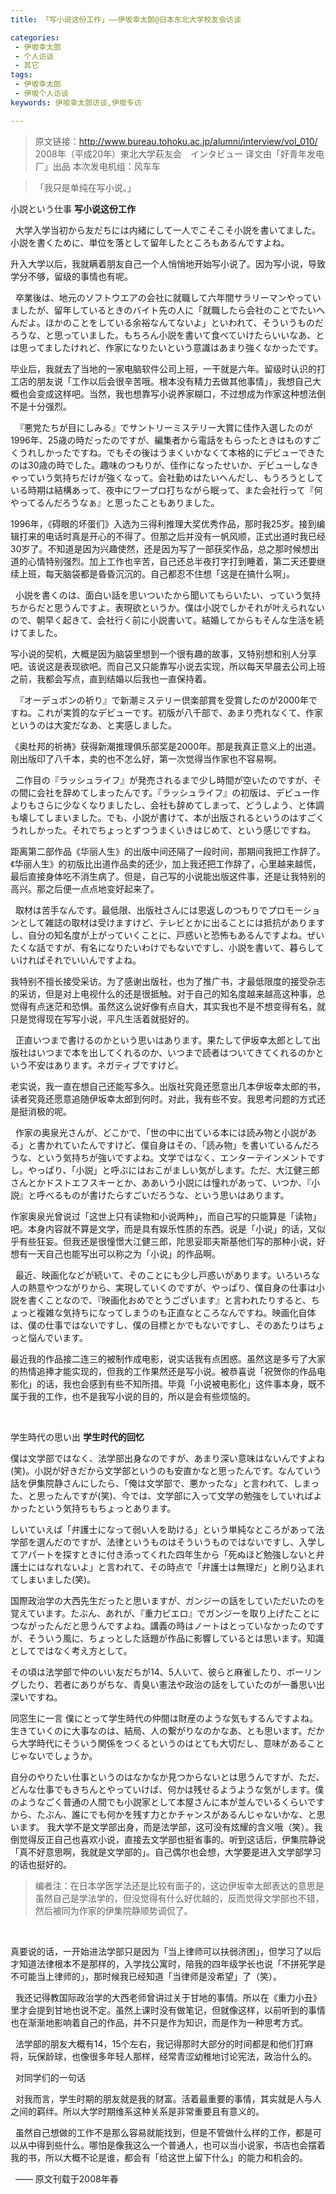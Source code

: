 ```yaml
---
title: 「写小说这份工作」——伊坂幸太郎@日本东北大学校友会访谈

categories:
 - 伊坂幸太郎
 - 个人访谈
 - 其它
tags: 
 - 伊坂幸太郎
 - 伊坂个人访谈
keywords: 伊坂幸太郎访谈,伊坂专访

---
```

> 原文链接：http://www.bureau.tohoku.ac.jp/alumni/interview/vol_010/
2008年（平成20年）東北大学萩友会　インタビュー
译文由「好青年发电厂」出品
​本次发电机组：风车车
&nbsp;





> 「我只是单纯在写小说。」

小説という仕事
**写小说这份工作** 

&nbsp;
大学入学当初から友だちには内緒にして一人でこそこそ小説を書いてました。小説を書くために、単位を落として留年したところもあるんですよね。

升入大学以后，我就瞒着朋友自己一个人悄悄地开始写小说了。因为写小说，导致学分不够，留级的事情也有呢。

&nbsp;
卒業後は、地元のソフトウエアの会社に就職して六年間サラリーマンやっていましたが、留年しているときのバイト先の人に「就職したら会社のことでたいへんだよ。ほかのことをしている余裕なんてないよ」といわれて、そういうものだろうな、と思っていました。もちろん小説を書いて食べていけたらいいなあ、とは思ってましたけれど、作家になりたいという意識はあまり強くなかったです。

毕业后，我就去了当地的一家电脑软件公司上班，一干就是六年。留级时认识的打工店的朋友说「工作以后会很辛苦哦。根本没有精力去做其他事情」，我想自己大概也会变成这样吧。当然，我也想靠写小说养家糊口，不过想成为作家这种想法倒不是十分强烈。

&nbsp;
『悪党たちが目にしみる』でサントリーミステリー大賞に佳作入選したのが1996年、25歳の時だったのですが、編集者から電話をもらったときはものすごくうれしかったですね。でもその後はうまくいかなくて本格的にデビューできたのは30歳の時でした。趣味のつもりが、佳作になったせいか、デビューしなきゃっていう気持ちだけが強くなって。会社勤めはたいへんだし、もうろうとしている時期は結構あって、夜中にワープロ打ちながら眠って、また会社行って『何やってるんだろうなぁ』と思ったこともありました。
 
1996年，《碍眼的坏蛋们》入选为三得利推理大奖优秀作品，那时我25岁。接到编辑打来的电话时真是开心的不得了。但那之后并没有一帆风顺，正式出道时我已经30岁了。不知道是因为兴趣使然，还是因为写了一部获奖作品，总之那时候想出道的心情特别强烈。加上工作也辛苦，自己还总半夜打字打到睡着，第二天还要继续上班，每天脑袋都是昏昏沉沉的。自己都忍不住想「这是在搞什么啊」。
 
&nbsp;
小説を書くのは、面白い話を思いついたから聞いてもらいたい、っていう気持ちからだと思うんですよ。表現欲というか。僕は小説でしかそれが叶えられないので、朝早く起きて、会社行く前に小説書いて。結婚してからもそんな生活を続けてました。

写小说的契机，大概是因为脑袋里想到一个很有趣的故事，又特别想和别人分享吧。该说这是表现欲吧。而自己又只能靠写小说去实现，所以每天早晨去公司上班之前，我都会写点，直到结婚以后我也一直保持着。
 
&nbsp;
『オーデュボンの祈り』で新潮ミステリー倶楽部賞を受賞したのが2000年ですね。これが実質的なデビューです。初版が八千部で、あまり売れなくて、作家というのは大変だなあ、と実感しました。

《奥杜邦的祈祷》获得新潮推理俱乐部奖是2000年。那是我真正意义上的出道。刚出版印了八千本，卖的也不怎么好，第一次觉得当作家也不容易啊。
 
&nbsp;
二作目の『ラッシュライフ』が発売されるまで少し時間が空いたのですが、その間に会社を辞めてしまったんです。『ラッシュライフ』の初版は、デビュー作よりもさらに少なくなりましたし、会社も辞めてしまって、どうしよう、と体調も壊してしまいました。でも、小説が書けて、本が出版されるというのはすごくうれしかった。それでちょっとずつうまくいきはじめて、という感じですね。

距离第二部作品《华丽人生》的出版中间还隔了一段时间，那期间我把工作辞了。《华丽人生》的初版比出道作品卖的还少，加上我还把工作辞了，心里越来越慌，最后直接身体吃不消生病了。但是，自己写的小说能出版这件事，还是让我特别的高兴。那之后便一点点地变好起来了。

&nbsp;
取材は苦手なんです。最低限、出版社さんには恩返しのつもりでプロモーションとして雑誌の取材は受けますけど、テレビとかに出ることには抵抗がありますし、自分の知名度が上がっていくことに、戸惑いと恐怖もあるんですよね。ぜいたくな話ですが、有名になりたいわけでもないですし、小説を書いて、暮らしていければそれでいいんですよね。

我特别不擅长接受采访。为了感谢出版社，也为了推广书，才最低限度的接受杂志的采访，但是对上电视什么的还是很抵触。对于自己的知名度越来越高这种事，总觉得有点迷茫和恐惧。虽然这么说好像有点自大，其实我也不是不想变得有名，就只是觉得现在写写小说，平凡生活着就挺好的。
 
&nbsp;
正直いつまで書けるのかという思いはあります。果たして伊坂幸太郎として出版社はいつまで本を出してくれるのか、いつまで読者はついてきてくれるのかという不安はあります。ネガティブですけど。

老实说，我一直在想自己还能写多久。出版社究竟还愿意出几本伊坂幸太郎的书，读者究竟还愿意追随伊坂幸太郎到何时。对此，我有些不安。我思考问题的方式还是挺消极的呢。
 
&nbsp;
作家の奥泉光さんが、どこかで、「世の中に出ている本には読み物と小説がある」と書かれていたんですけど、僕自身はその、「読み物」を書いているんだろうな、という気持ちが強いですよね。文学ではなく、エンターテインメントですし。やっぱり、「小説」と呼ぶにはおこがましい気がします。ただ、大江健三郎さんとかドストエフスキーとか、ああいう小説には憧れがあって、いつか、『小説』と呼べるものが書けたらすごいだろうな、という思いはあります。

作家奥泉光曾说过「这世上只有读物和小说两种」，而自己写的只能算是「读物」吧。本身内容就不算是文学，而是具有娱乐性质的东西。说是「小说」的话，又似乎有些狂妄。但我还是很憧憬大江健三郎，陀思妥耶夫斯基他们写的那种小说，好想有一天自己也能写出可以称之为「小说」的作品啊。
 
&nbsp;
最近、映画化などが続いて、そのことにも少し戸惑いがあります。いろいろな人の熱意やつながりから、実現していくのですが、やっぱり、僕自身の仕事は小説を書くことなので、『映画化おめでとうございます』と言われたりすると、ちょっと複雑な気持ちになってしまうのも正直なところなんですね。映画化自体は、僕の仕事ではないですし、僕の目標とかでもないですし、そのあたりはちょっと悩んでいます。

最近我的作品接二连三的被制作成电影，说实话我有点困惑。虽然这是多亏了大家的热情追捧才能实现的，但我的工作果然还是写小说。被恭喜说「祝贺你的作品电影化」的话，我也会感到有些不知所措。毕竟「小说被电影化」这件事本身，既不属于我的工作，也不是我写小说的目的，所以是会有些烦恼的。
 

&nbsp;

学生時代の思い出
**学生时代的回忆** 
&nbsp;

僕は文学部ではなく、法学部出身なのですが、あまり深い意味はないんですよね(笑)。小説が好きだから文学部というのも安直かなと思ったんです。なんていう話を伊集院静さんにしたら、「俺は文学部で、悪かったな」と言われて、しまった、と思ったんですが(笑)、今では、文学部に入って文学の勉強をしていればよかったという気持ちもちょっとあります。

しいていえば「弁護士になって弱い人を助ける」という単純なところがあって法学部を選んだのですが、法律というものはそういうものではないですし、入学してアパートを探すときに付き添ってくれた四年生から「死ぬほど勉強しないと弁護士にはなれないよ」と言われて、その時点で「弁護士は無理だ」と刷り込まれてしまいました(笑)。

国際政治学の大西先生だったと思いますが、ガンジーの話をしていただいたのを覚えています。たぶん、あれが、『重力ピエロ』でガンジーを取り上げたことにつながったんだと思うんですよね。講義の時はノートはとっていなかったのですが、そういう風に、ちょっとした話題が作品に影響しているとは思います。知識としてではなく考え方として。

その頃は法学部で仲のいい友だちが14、5人いて、彼らと麻雀したり、ボーリングしたり、若者にありがちな、青臭い憲法や政治の話をしていたのが一番思い出深いですね。

同窓生に一言
僕にとって学生時代の仲間は財産のような気もするんですよね。生きていくのに大事なのは、結局、人の繋がりなのかなあ、とも思います。だから大学時代にそういう関係をつくるというのはとても大切だし、意味があることじゃないでしょうか。

自分のやりたい仕事というのはなかなか見つからないとは思うんですが、ただ、どんな仕事でもきちんとやっていけば、何かは残せるようような気がします。僕のようなごく普通の人間でも小説家として本屋さんに本が並んでいるくらいですから、たぶん、誰にでも何かを残す力とかチャンスがあるんじゃないかな、と思います。
我大学不是文学部出身，而是法学部，这可没有炫耀的含义哦（笑）。我倒觉得反正自己也喜欢小说，直接去文学部也挺省事的。听到这话后，伊集院静说「真不好意思啊，我就是文学部的」。自己偶尔也会想，大学要是进入文学部学习的话也挺好的。
> 编者注：在日本学医学法还是比较有面子的，这边伊坂幸太郎表达的意思是虽然自己是学法学的，但没觉得有什么好优越的，反而觉得文学部也不错，然后被同为作家的伊集院静顺势调侃了。

 &nbsp;

真要说的话，一开始进法学部只是因为「当上律师可以扶弱济困」，但学习了以后才知道法律根本不是那样的，入学找公寓时，陪我的四年级学长也说「不拼死学是不可能当上律师的」，那时候我已经知道「当律师是没希望」了（笑）。
 
 &nbsp;
我还记得教国际政治学的大西老师曾讲过关于甘地的事情。所以在《重力小丑》里才会提到甘地也说不定。虽然上课时没有做笔记，但就像这样，以前听到的事情也在渐渐地影响着自己的作品，并不只是作为知识，而是作为一种思考方式。

  &nbsp;
法学部的朋友大概有14，15个左右，我记得那时大部分的时间都是和他们打麻将，玩保龄球，也像很多年轻人那样，经常青涩幼稚地讨论宪法，政治什么的。
 
 
 &nbsp;
对同学们的一句话
 
 &nbsp;
对我而言，学生时期的朋友就是我的财富。活着最重要的事情，其实就是人与人之间的羁绊。所以大学时期维系这种关系是非常重要且有意义的。

 &nbsp;
虽然自己想做的工作不是那么容易就能找到，但是不管做什么样的工作，都是可以从中得到些什么。哪怕是像我这么一个普通人，也可以当小说家，书店也会摆着我的书，所以大概不论是谁，都会有「给这世上留下什么」的能力和机会的。
 

  &nbsp;
 —— 原文刊载于2008年春
